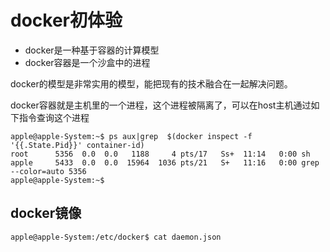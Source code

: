 docker初体验
==================================

* docker是一种基于容器的计算模型
* docker容器是一个沙盒中的进程

docker的模型是非常实用的模型，能把现有的技术融合在一起解决问题。

docker容器就是主机里的一个进程，这个进程被隔离了，可以在host主机通过如下指令查询这个进程
```
apple@apple-System:~$ ps aux|grep  $(docker inspect -f '{{.State.Pid}}' container-id)
root      5356  0.0  0.0   1188     4 pts/17   Ss+  11:14   0:00 sh
apple     5433  0.0  0.0  15964  1036 pts/21   S+   11:16   0:00 grep --color=auto 5356
apple@apple-System:~$ 
```

docker镜像
--------------------------------------------------------------------------


```
apple@apple-System:/etc/docker$ cat daemon.json 

```
